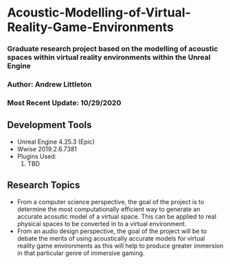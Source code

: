 # Acoustic-Modelling-of-Virtual-Reality-Game-Environments

### Graduate research project based on the modelling of acoustic spaces within virtual reality environments within the Unreal Engine

### Author: Andrew Littleton

### Most Recent Update: 10/29/2020

## Development Tools

* Unreal Engine 4.25.3 \(Epic\)
* Wwise 2019.2.6.7381
* Plugins Used: 
  1. TBD

## Research Topics

* From a computer science perspective, the goal of the project is to determine the most computationally efficient way to generate an accurate acosutic model of a virtual space. This can be applied to real physical spaces to be converted in to a virtual environment. 
* From an audio design perspective, the goal of the project will be to debate the merits of using acoustically accurate models for virtual reality game environments as this will help to produce greater immersion in that particular genre of immersive gaming.

